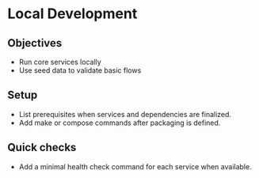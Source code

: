 # Local Development

## Objectives
- Run core services locally
- Use seed data to validate basic flows

## Setup
- List prerequisites when services and dependencies are finalized.
- Add make or compose commands after packaging is defined.

## Quick checks
- Add a minimal health check command for each service when available.
